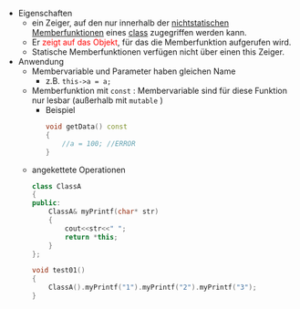 - Eigenschaften 
	- ein Zeiger, auf den nur innerhalb der <u>nichtstatischen Memberfunktionen</u> eines <u>class</u> zugegriffen werden kann.
	- Er <font color = "red">zeigt auf das Objekt</font>, für das die Memberfunktion aufgerufen wird.
	- Statische Memberfunktionen verfügen nicht über einen this Zeiger.
- Anwendung
	- Membervariable und Parameter haben gleichen Name
		- z.B. `this->a = a;` 
	- Memberfunktion mit `const` : Membervariable sind für diese Funktion nur lesbar (außerhalb mit `mutable` )
		- Beispiel
			```c++
			void getData() const
			{
				//a = 100; //ERROR
			}
			```
	- angekettete Operationen
		```c++
		class ClassA
		{
		public:
			ClassA& myPrintf(char* str)
			{
				cout<<str<<" ";
				return *this;
			}
		};
		
		void test01()
		{
			ClassA().myPrintf("1").myPrintf("2").myPrintf("3");
		}
		```